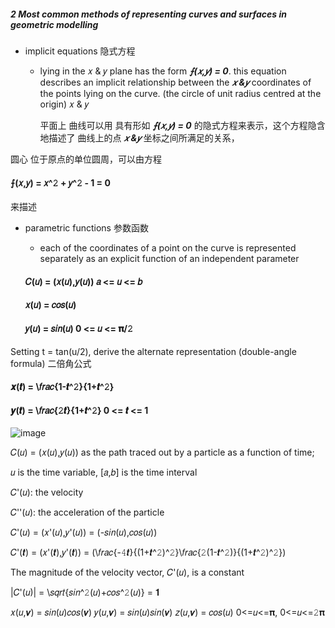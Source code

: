 
##### 2 Most common methods of representing curves and surfaces in geometric modelling 
- implicit equations 隐式方程
 
  - lying in the 𝑥 & 𝑦 plane has the form ***⨍(𝑥,𝑦) = 0***. this equation describes an implicit relationship between the ***𝑥 &𝑦*** coordinates of the points lying on the curve. (the circle of unit radius centred at the origin) 𝑥 & 𝑦

    平面上 曲线可以用 具有形如 ***⨍(𝑥,𝑦) = 0*** 的隐式方程来表示，这个方程隐含地描述了 曲线上的点 ***𝑥 &𝑦*** 坐标之间所满足的关系，

圆心 位于原点的单位圆周，可以由方程

  #### ⨍(𝑥,𝑦) = 𝑥^𝟸 + 𝑦^𝟸 - 1 = 0

来描述
  
- parametric functions 参数函数
  - each of the coordinates of a point on the curve is represented separately as an explicit function of an independent parameter
  
  #### 𝐶(𝑢) = (𝑥(𝑢),𝑦(𝑢))  𝑎 <= 𝑢 <= 𝑏

  #### 𝑥(𝑢) = 𝑐𝑜𝑠(𝑢)
  #### 𝑦(𝑢) = 𝑠𝑖𝑛(𝑢)              0 <= 𝑢 <= 𝛑/𝟸

Setting t = tan(u/2), derive the alternate representation (double-angle formula) 二倍角公式

  #### 𝒙(𝒕) = \𝑓𝑟𝑎𝑐{1-𝒕^𝟸}{1+𝒕^𝟸}
  #### 𝒚(𝒕) = \𝑓𝑟𝑎𝑐{𝟸𝒕}{1+𝒕^𝟸}    0 <= 𝒕 <= 1

  ![image](https://github.com/ChenxingWang93/ComputationalGeometry/assets/31954987/6d5fd646-5dad-44aa-a02c-218328139f94)

𝐶(𝑢) = (𝑥(𝑢),𝑦(𝑢)) as the path traced out by a particle as a function of time;

𝑢 is the time variable, [𝑎,𝑏] is the time interval 

𝐶'(𝑢): the velocity

𝐶''(𝑢): the acceleration of the particle

𝐶'(𝑢) = (𝑥'(𝑢),𝑦'(𝑢)) = (-𝑠𝑖𝑛(𝑢),𝑐𝑜𝑠(𝑢))

𝐶'(𝒕) = (𝑥'(𝒕),𝑦'(𝒕)) = (\𝑓𝑟𝑎𝑐{-𝟺𝒕}{(1+𝒕^𝟸)^𝟸}\𝑓𝑟𝑎𝑐{𝟸(1-𝒕^𝟸)}{(1+𝒕^𝟸)^𝟸})

The magnitude of the velocity vector, 𝐶'(𝑢), is a constant

|𝐶'(𝑢)| = \𝑠𝑞𝑟𝑡{𝑠𝑖𝑛^𝟸(𝑢)+𝑐𝑜𝑠^𝟸(𝑢)} = 𝟏

𝑥(𝑢,𝝂) = 𝑠𝑖𝑛(𝑢)𝑐𝑜𝑠(𝝂)
𝑦(𝑢,𝝂) = 𝑠𝑖𝑛(𝑢)𝑠𝑖𝑛(𝝂)
𝑧(𝑢,𝝂) = 𝑐𝑜𝑠(𝑢)    0<=𝑢<=𝛑, 0<=𝑢<=𝟸𝛑
